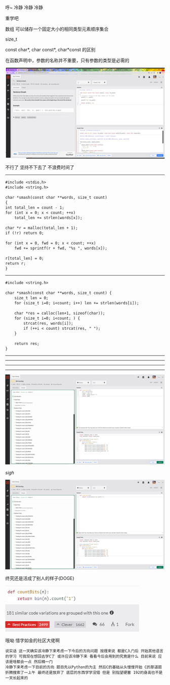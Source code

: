 呼~ 冷静 冷静 冷静

重学吧

数组 可以储存一个固定大小的相同类型元素顺序集合

size_t

const char*, char const*, char*const 的区别

在函数声明中，参数的名称并不重要，只有参数的类型是必需的

![](2023-03-13-14-33-40.png)

不行了 坚持不下去了 不浪费时间了 

---

    #include <stdio.h>
    #include <string.h>

    char *smash(const char **words, size_t count)
    {
    int total_len = count - 1;
    for (int x = 0; x < count; ++x)
        total_len += strlen(words[x]);
        
    char *r = malloc(total_len + 1);
    if (!r) return 0;
    
    for (int x = 0, fwd = 0; x < count; ++x)
        fwd += sprintf(r + fwd, "%s ", words[x]);
        
    r[total_len] = 0;
    return r;
    }

---

    #include <string.h>

    char *smash(const char **words, size_t count) {
        size_t len = 0;
        for (size_t i=0; i<count; i++) len += strlen(words[i]);
        
        char *res = calloc(len+1, sizeof(char));
        for (size_t i=0; i<count; ) {
            strcat(res, words[i]);
            if (++i < count) strcat(res, " ");
        }
        
        return res;
    }

---
---
---
---



![](2023-03-13-14-53-00.png)

*sigh*

![](2023-03-13-15-05-47.png)

终究还是活成了别人的样子(DOGE)

![](2023-03-13-15-14-46.png)

哦呦 惜字如金的社区大佬啊



    说实话 这一天确实该冷静下来考虑一下今后的方向问题 按理来说 都是C入门后 开始其他语言的学习 可我现在想回去学C了 或许应该冷静下来 看看今后会用到的究竟是什么 目前来说 应该是啥都会一点 然后精一门 
    冷静下来考虑一下目前的方向 题目先以Python的为主 然后C的基础从头慢慢开始 C的那道题折腾搜索了一上午 最终还是放弃了 底层的东西学学没错 但是 别指望硬塞 192的身高也不是一天长起来的